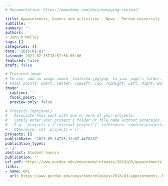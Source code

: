 ```yaml
---
# Documentation: https://wowchemy.com/docs/managing-content/

title: Appointments, honors and activities - News - Purdue University
subtitle: ''
summary: ''
authors:
- John O'Malley
tags: []
categories: []
date: '2018-01-01'
lastmod: 2021-02-15T18:57:56-05:00
featured: false
draft: false

# Featured image
# To use, add an image named `featured.jpg/png` to your page's folder.
# Focal points: Smart, Center, TopLeft, Top, TopRight, Left, Right, BottomLeft, Bottom, BottomRight.
image:
  caption: ''
  focal_point: ''
  preview_only: false

# Projects (optional).
#   Associate this post with one or more of your projects.
#   Simply enter your project's folder or file name without extension.
#   E.g. `projects = ["internal-project"]` references `content/project/deep-learning/index.md`.
#   Otherwise, set `projects = []`.
projects: []
publishDate: '2023-05-14T15:12:07.447828Z'
publication_types:
- '2'
abstract: Student honors.
publication: ''
url_pdf: https://www.purdue.edu/newsroom/releases/2018/Q3/appointments,-honors-and-activities3.html
links:
- name: URL
  url: https://www.purdue.edu/newsroom/releases/2018/Q3/appointments,-honors-and-activities3.html
---
```

